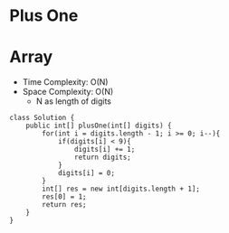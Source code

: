 # Plus One

# Array

- Time Complexity: O(N)
- Space Complexity: O(N)
  - N as length of digits

```
class Solution {
    public int[] plusOne(int[] digits) {
        for(int i = digits.length - 1; i >= 0; i--){
            if(digits[i] < 9){
                digits[i] += 1;
                return digits;
            }
            digits[i] = 0;
        }
        int[] res = new int[digits.length + 1];
        res[0] = 1;
        return res;
    }
}
```

